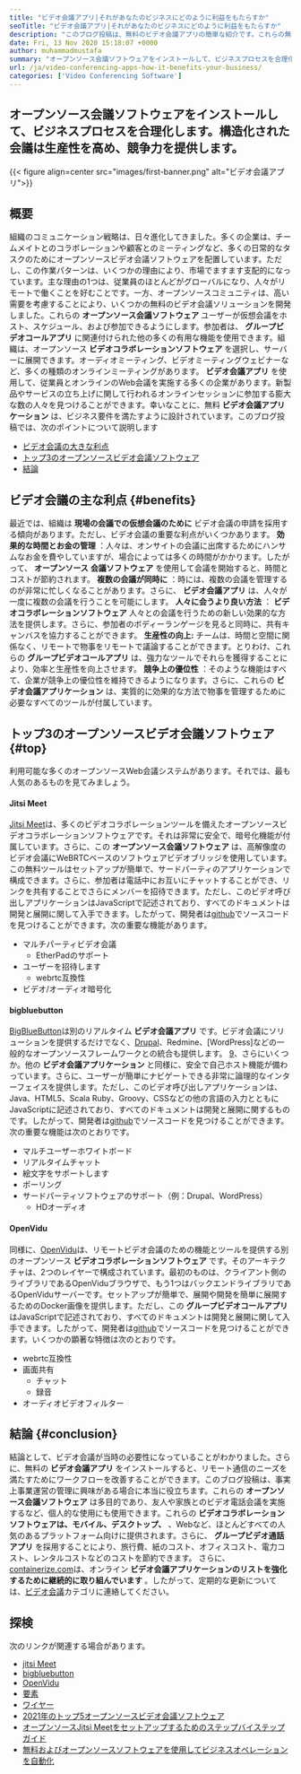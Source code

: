 ```yaml
---
title: "ビデオ会議アプリ|それがあなたのビジネスにどのように利益をもたらすか" 
seoTitle: "ビデオ会議アプリ|それがあなたのビジネスにどのように利益をもたらすか" 
description: "このブログ投稿は、無料のビデオ会議アプリの簡単な紹介です。これらの無料コラボレーションソフトウェアは、グループミーティングに幅広い機能を提供します。" 
date: Fri, 13 Nov 2020 15:18:07 +0000
author: muhammadmustafa
summary: "オープンソース会議ソフトウェアをインストールして、ビジネスプロセスを合理化します。構造化された会議は生産性を高め、競争力を提供します。" 
url: /ja/video-conferencing-apps-how-it-benefits-your-business/
categories: ['Video Conferencing Software']
---
```


## オープンソース会議ソフトウェアをインストールして、ビジネスプロセスを合理化します。構造化された会議は生産性を高め、競争力を提供します。

{{< figure align=center src="images/first-banner.png" alt="ビデオ会議アプリ">}}


## 概要
組織のコミュニケーション戦略は、日々進化してきました。多くの企業は、チームメイトとのコラボレーションや顧客とのミーティングなど、多くの日常的なタスクのためにオープンソースビデオ会議ソフトウェアを配置しています。ただし、この作業パターンは、いくつかの理由により、市場でますます支配的になっています。主な理由の1つは、従業員のほとんどがグローバルになり、人々がリモートで働くことを好むことです。一方、オープンソースコミュニティは、高い需要を考慮することにより、いくつかの無料のビデオ会議ソリューションを開発しました。これらの  **オープンソース会議ソフトウェア** ユーザーが仮想会議をホスト、スケジュール、および参加できるようにします。参加者は、  **グループビデオコールアプリ**  に関連付けられた他の多くの有用な機能を使用できます。組織は、オープンソース **ビデオコラボレーションソフトウェア**  を選択し、サーバーに展開できます。オーディオミーティング、ビデオミーティングウェビナーなど、多くの種類のオンラインミーティングがあります。
 **ビデオ会議アプリ** を使用して、従業員とオンラインのWeb会議を実施する多くの企業があります。新製品やサービスの立ち上げに関して行われるオンラインセッションに参加する膨大な数の人々を見つけることができます。幸いなことに、無料 **ビデオ会議アプリケーション** は、ビジネス要件を満たすように設計されています。このブログ投稿では、次のポイントについて説明します
  * [][1][ビデオ会議の大きな利点][2]
  * [トップ3のオープンソースビデオ会議ソフトウェア][3]
  * [結論][4]

## ビデオ会議の主な利点 {#benefits}

最近では、組織は  **現場の会議での仮想会議のために**  ビデオ会議の申請を採用する傾向があります。ただし、ビデオ会議の重要な利点がいくつかあります。
 **効果的な時間とお金の管理** ：人々は、オンサイトの会議に出席するためにハンサムなお金を費やしていますが、場合によっては多くの時間がかかります。したがって、 **オープンソース**  **会議ソフトウェア**  を使用して会議を開始すると、時間とコストが節約されます。
 **複数の会議が同時に** ：時には、複数の会議を管理するのが非常に忙しくなることがあります。さらに、 **ビデオ会議アプリ** は、人々が一度に複数の会議を行うことを可能にします。
 **人々に会うより良い方法** ： **ビデオコラボレーションソフトウェア** 人々との会議を行うための新しい効果的な方法を提供します。さらに、参加者のボディーランゲージを見ると同時に、共有キャンバスを協力することができます。
 **生産性の向上:**  チームは、時間と空間に関係なく、リモートで物事をリモートで議論することができます。とりわけ、これらの **グループビデオコールアプリ** は、強力なツールでそれらを獲得することにより、効率と生産性を向上させます。
 **競争上の優位性** ：そのような機能はすべて、企業が競争上の優位性を維持できるようになります。さらに、これらの **ビデオ会議アプリケーション** は、実質的に効果的な方法で物事を管理するために必要なすべてのツールが付属しています。

## トップ3のオープンソースビデオ会議ソフトウェア {#top}

利用可能な多くのオープンソースWeb会議システムがあります。それでは、最も人気のあるものを見てみましょう。

#### Jitsi Meet
[Jitsi Meet][5]は、多くのビデオコラボレーションツールを備えたオープンソースビデオコラボレーションソフトウェアです。それは非常に安全で、暗号化機能が付属しています。さらに、この  **オープンソース会議ソフトウェア**  は、高解像度のビデオ会議にWeBRTCベースのソフトウェアビデオブリッジを使用しています。この無料ツールはセットアップが簡単で、サードパーティのアプリケーションで構成できます。さらに、参加者は電話中にお互いにチャットすることができ、リンクを共有することでさらにメンバーを招待できます。ただし、このビデオ呼び出しアプリケーションはJavaScriptで記述されており、すべてのドキュメントは開発と展開に関して入手できます。したがって、開発者は[github][6]でソースコードを見つけることができます。次の重要な機能があります。
* マルチパーティビデオ会議
  * EtherPadのサポート
* ユーザーを招待します
  * webrtc互換性
* ビデオ/オーディオ暗号化

#### bigbluebutton
[BigBlueButton][7]は別のリアルタイム  **ビデオ会議アプリ** です。ビデオ会議にソリューションを提供するだけでなく、[Drupal][8]、Redmine、[WordPress]などの一般的なオープンソースフレームワークとの統合も提供します。 [9]、さらにいくつか。他の **ビデオ会議アプリケーション**  と同様に、安全で自己ホスト機能が備わっています。さらに、ユーザーが簡単にナビゲートできる非常に論理的なインターフェイスを提供します。ただし、このビデオ呼び出しアプリケーションは、Java、HTML5、Scala Ruby、Groovy、CSSなどの他の言語の入力とともにJavaScriptに記述されており、すべてのドキュメントは開発と展開に関するものです。したがって、開発者は[github][10]でソースコードを見つけることができます。次の重要な機能は次のとおりです。
* マルチユーザーホワイトボード
* リアルタイムチャット
* 絵文字をサポートします
* ポーリング
* サードパーティソフトウェアのサポート（例：Drupal、WordPress）
  * HDオーディオ

#### OpenVidu
同様に、[OpenVidu][11]は、リモートビデオ会議のための機能とツールを提供する別のオープンソース  **ビデオコラボレーションソフトウェア** です。そのアーキテクチャは、2つのレイヤーで構成されています。最初のものは、クライアント側のライブラリであるOpenViduブラウザで、もう1つはバックエンドライブラリであるOpenViduサーバーです。セットアップが簡単で、展開や開発を簡単に展開するためのDocker画像を提供します。ただし、この **グループビデオコールアプリ**  はJavaScriptで記述されており、すべてのドキュメントは開発と展開に関して入手できます。したがって、開発者は[github][12]でソースコードを見つけることができます。いくつかの顕著な特徴は次のとおりです。
  * webrtc互換性
* 画面共有
  * チャット
  * 録音
* オーディオビデオフィルター

## 結論 {#conclusion}

結論として、ビデオ会議が当時の必要性になっていることがわかりました。さらに、無料の  **ビデオ会議アプリ** をインストールすると、リモート通信のニーズを満たすためにワークフローを改善することができます。このブログ投稿は、事実上事業運営の管理に興味がある場合に本当に役立ちます。これらの  **オープンソース会議ソフトウェア**  は多目的であり、友人や家族とのビデオ電話会議を実施するなど、個人的な使用にも使用できます。これらの  **ビデオコラボレーションソフトウェアは、モバイル、デスクトップ、**  、Webなど、ほとんどすべての人気のあるプラットフォーム向けに提供されます。さらに、 **グループビデオ通話アプリ**  を採用することにより、旅行費、紙のコスト、オフィスコスト、電力コスト、レンタルコストなどのコストを節約できます。
さらに、[containerize.com][13]は、オンライン  **ビデオ会議アプリケーションのリストを強化するために継続的に取り組んでいます**  。したがって、定期的な更新については、[ビデオ会議][14]カテゴリに連絡してください。

## 探検
次のリンクが関連する場合があります。
  * [jitsi Meet][5]
  * [bigbluebutton][7]
  * [OpenVidu][11]
  * [要素][15]
  * [ワイヤー][16]
  * [2021年のトップ5オープンソースビデオ会議ソフトウェア][17]
  * [オープンソースJitsi Meetをセットアップするためのステップバイステップガイド][18]
  * [無料およびオープンソースソフトウェアを使用してビジネスオペレーションを自動化][19]



 [1]: #why
 [2]: #benefits
 [3]: #top
 [4]: #conclusion
 [5]: https://products.containerize.com/video-conferencing/jitsi
 [6]: https://github.com/jitsi/jitsi-meet
 [7]: https://products.containerize.com/video-conferencing/bigbluebutton
 [8]: https://products.containerize.com/content-management/drupal/
 [9]: https://products.containerize.com/blogging/wordpress/
 [10]: https://github.com/bigbluebutton/bigbluebutton
 [11]: https://products.containerize.com/video-conferencing/openvidu
 [12]: https://github.com/OpenVidu/openvidu
 [13]: https://www.containerize.com/
 [14]: https://products.containerize.com/video-conferencing/
 [15]: https://products.containerize.com/video-conferencing/element
 [16]: https://products.containerize.com/video-conferencing/wire
 [17]: https://blog.containerize.com/video-conferencing-software/top-5-open-source-video-conferencing-software-of-2021/
 [18]: https://blog.containerize.com/video-conferencing-software/how-to-set-up-open-source-jitsi-meet/
 [19]: https://blog.containerize.com/blogging/automate-business-operations-using-open-source-software/
